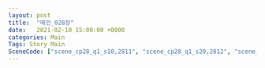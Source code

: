 ```yaml
---
layout: post
title:  "메인_028장"
date:   2021-02-10 15:00:00 +0000
categories: Main
Tags: Story Main
SceneCode: ["scene_cp28_q1_s10,2811", "scene_cp28_q1_s20,2812", "scene_cp28_q2_s10,2821", "scene_cp28_q2_s20,2822", "scene_cp28_q3_s10,2831", "scene_cp28_q3_s20,2832", "scene_cp28_q4_s10,2841", "scene_cp28_q4_s20,2842", "scene_cp28_q4_s30,2843"]
---
```

